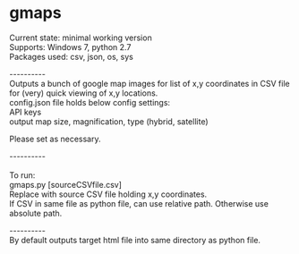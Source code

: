 # gmaps 

Current state: minimal working version<br>
Supports: Windows 7, python 2.7<br>
Packages used: csv, json, os, sys<br>
<p>----------<br>
Outputs a bunch of google map images for list of x,y coordinates in CSV file for (very) quick viewing of x,y locations.<br>
config.json file holds below config settings:<br>API keys<br>
output map size, magnification, type (hybrid, satellite)<p>Please set as necessary.
<p>----------<br>
<br>To run:<br>
gmaps.py [sourceCSVfile.csv]<br>
Replace with source CSV file holding x,y coordinates.<br>
If CSV in same file as python file, can use relative path. Otherwise use absolute path.<br>
<p>----------<br>
By default outputs target html file into same directory as python file.



